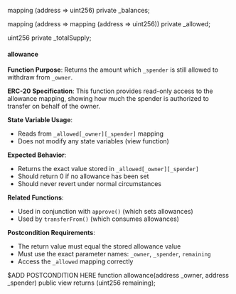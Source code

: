 mapping (address => uint256) private _balances;

mapping (address => mapping (address => uint256)) private _allowed;

uint256 private _totalSupply;

#### allowance

**Function Purpose**: Returns the amount which `_spender` is still allowed to withdraw from `_owner`.

**ERC-20 Specification**: This function provides read-only access to the allowance mapping, showing how much the spender is authorized to transfer on behalf of the owner.

**State Variable Usage**:
- Reads from `_allowed[_owner][_spender]` mapping
- Does not modify any state variables (view function)

**Expected Behavior**:
- Returns the exact value stored in `_allowed[_owner][_spender]`
- Should return 0 if no allowance has been set
- Should never revert under normal circumstances

**Related Functions**:
- Used in conjunction with `approve()` (which sets allowances)
- Used by `transferFrom()` (which consumes allowances)

**Postcondition Requirements**:
- The return value must equal the stored allowance value
- Must use the exact parameter names: `_owner`, `_spender`, `remaining`
- Access the `_allowed` mapping correctly

$ADD POSTCONDITION HERE
function allowance(address _owner, address _spender) public view returns (uint256 remaining);